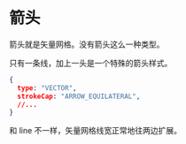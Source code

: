 # 箭头

箭头就是矢量网格。没有箭头这么一种类型。

只有一条线，加上一头是一个特殊的箭头样式。

```json
{
  type: "VECTOR",
  strokeCap: "ARROW_EQUILATERAL",
  //...
}
```

和 line 不一样，矢量网格线宽正常地往两边扩展。
